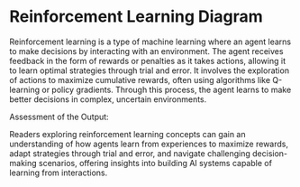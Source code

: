 # Reinforcement Learning Diagram

Reinforcement learning is a type of machine learning where an agent learns to make decisions by interacting with an environment. The agent receives feedback in the form of rewards or penalties as it takes actions, allowing it to learn optimal strategies through trial and error. It involves the exploration of actions to maximize cumulative rewards, often using algorithms like Q-learning or policy gradients. Through this process, the agent learns to make better decisions in complex, uncertain environments. 

Assessment of the Output:

Readers exploring reinforcement learning concepts can gain an understanding of how agents learn from experiences to maximize rewards, adapt strategies through trial and error, and navigate challenging decision-making scenarios, offering insights into building AI systems capable of learning from interactions.
